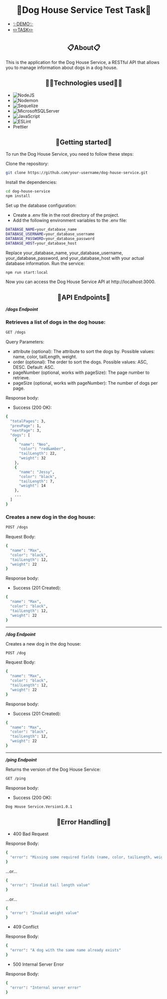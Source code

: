 <h1 align="center">🐶Dog House Service Test Task🐶</h1>

- [✨DEMO✨](https://www.loom.com/share/b21360192a5c4f4f88db23a5c54a6ee8?sid=5b45be4f-4692-4bfd-8a3d-976494aa15c2)
- [✏️TASK✏️](https://docs.google.com/document/d/1K8W7O7YKX38-qAt9g1mddOi5td4ZI1q0zk1J42BNm-M/edit?usp=sharing)

 <h2 align="center">📋About📋</h2>
<p>This is the application for the Dog House Service, a RESTful API that allows you to manage information about dogs in a dog house.</p>

<h2 align="center">🧙‍♂️Technologies used🧙‍♂️</h2>

 - ![NodeJS](https://img.shields.io/badge/node.js-6DA55F?style=for-the-badge&logo=node.js&logoColor=white)
 - ![Nodemon](https://img.shields.io/badge/NODEMON-%23323330.svg?style=for-the-badge&logo=nodemon&logoColor=%BBDEAD)
 - ![Sequelize](https://img.shields.io/badge/Sequelize-52B0E7?style=for-the-badge&logo=Sequelize&logoColor=white)
 - ![MicrosoftSQLServer](https://img.shields.io/badge/Microsoft%20SQL%20Server-CC2927?style=for-the-badge&logo=microsoft%20sql%20server&logoColor=white)
 - ![JavaScript](https://img.shields.io/badge/javascript-%23323330.svg?style=for-the-badge&logo=javascript&logoColor=%23F7DF1E)
 - ![ESLint](https://img.shields.io/badge/ESLint-4B3263?style=for-the-badge&logo=eslint&logoColor=white)
 - Prettier


<h2 align="center">🚀Getting started🚀</h2>

To run the Dog House Service, you need to follow these steps:

Clone the repository:

``` bash
git clone https://github.com/your-username/dog-house-service.git
```

Install the dependencies:
``` bash
cd dog-house-service
npm install
```

Set up the database configuration:
- Create a .env file in the root directory of the project.
- Add the following environment variables to the .env file:

``` bash
DATABASE_NAME=your_database_name
DATABASE_USERNAME=your_database_username
DATABASE_PASSWORD=your_database_password
DATABASE_HOST=your_database_host
```

Replace your_database_name, your_database_username, your_database_password, and your_database_host with your actual database information.
Run the service:

``` bash
npm run start:local
```

Now you can access the Dog House Service API at http://localhost:3000.

<h2 align="center">📌API Endpoints📌</h2>

***/dogs Endpoint***

<h3> Retrieves a list of dogs in the dog house:</h3>

```bash
GET /dogs
```

Query Parameters:
- attribute (optional): The attribute to sort the dogs by. Possible values: name, color, tailLength, weight. 
- order (optional): The order to sort the dogs. Possible values: ASC, DESC. Default: ASC.
- pageNumber (optional, works with pageSize): The page number to retrieve.
- pageSize (optional, works with pageNumber): The number of dogs per page.

<p>Response body:</p>

- Success (200 OK):

```bash
{
  "totalPages": 3,
  "prevPage": 1,
  "nextPage": 3,
  "dogs": [
    {
      "name": "Neo",
      "color": "red&amber",
      "tailLength": 22,
      "weight": 32
    },
    {
      "name": "Jessy",
      "color": "black",
      "tailLength": 7,
      "weight": 14
    },
    ...
  ]
}
```

<h3>Creates a new dog in the dog house:</h3>

```bash
POST /dogs
```

Request Body:
```bash
{
  "name": "Max",
  "color": "black",
  "tailLength": 12,
  "weight": 22
}
```
<p>Response body:</p>

- Success (201 Created):

``` bash
{
  "name": "Max",
  "color": "black",
  "tailLength": 12,
  "weight": 22
}
```

---

***/dog Endpoint***

<p>Creates a new dog in the dog house:</p>

```bash
POST /dog
```

Request Body:

``` bash
{
  "name": "Max",
  "color": "black",
  "tailLength": 12,
  "weight": 22
}
```

<p>Response body:</p>

- Success (201 Created):

``` bash
{
  "name": "Max",
  "color": "black",
  "tailLength": 12,
  "weight": 22
}
```

---

***/ping Endpoint***

<p>Returns the version of the Dog House Service:</p>

``` bash
GET /ping
```

<p>Response body:</p>

- Success (200 OK):

``` bash
Dog House Service.Version1.0.1
```

<h2 align="center">🔧Error Handling🔧</h2>

- 400 Bad Request

<p>Response Body:</p>

``` bash
{
  "error": "Missing some required fields (name, color, tailLength, weight)"
}
```

...or...


``` bash
{
  "error": "Invalid tail length value"
}
```

...or...


``` bash
{
  "error": "Invalid weight value"
}
```

- 409 Conflict

<p>Response Body:</p>

``` bash
{
  "error": "A dog with the same name already exists"
}
```

- 500 Internal Server Error

<p>Response Body:</p>

``` bash
{
  "error": "Internal server error"
}
```
